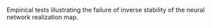 Empirical tests illustrating the failure of inverse stability of the neural network realization map. 
